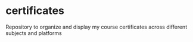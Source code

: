 # certificates
Repository to organize and display my course certificates across different subjects and platforms
